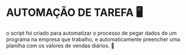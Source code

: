 
# AUTOMAÇÃO DE TAREFA 🖥️

o script foi criado para automatizar o processo de pegar dados de um programa na empresa que trabalho, e automaticamente preencher uma planilha com os valores de vendas diários. 🚀


